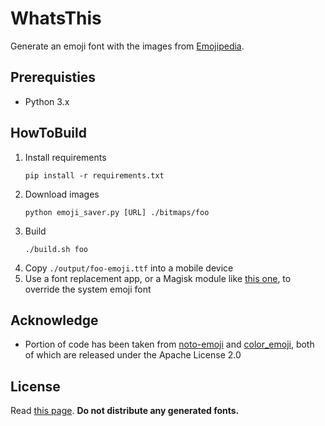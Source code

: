 # WhatsThis

Generate an emoji font with the images from [Emojipedia](https://emojipedia.org/).

## Prerequisties

- Python 3.x

## HowToBuild

1. Install requirements
    ```
    pip install -r requirements.txt
    ```
2. Download images
    ```
    python emoji_saver.py [URL] ./bitmaps/foo
    ```
2. Build
    ```
    ./build.sh foo
    ```
3. Copy `./output/foo-emoji.ttf` into a mobile device
4. Use a font replacement app, or a Magisk module like [this one](https://github.com/nongthaihoang/custom_font_installer), to override the system emoji font

## Acknowledge

- Portion of code has been taken from [noto-emoji](https://github.com/googlefonts/noto-emoji/) and [color_emoji](https://github.com/googlefonts/noto-emoji/tree/main/third_party/color_emoji), both of which are released under the Apache License 2.0

## License

Read [this page](https://emojipedia.org/licensing/).
**Do not distribute any generated fonts.**
